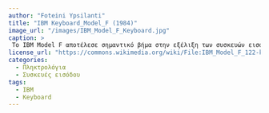 ```yaml
---
author: "Foteini Ypsilanti"
title: "IBM Keyboard_Model_F (1984)"
image_url: "/images/IBM_Model_F_Keyboard.jpg"
caption: >
 Το IBM Model F αποτέλεσε σημαντικό βήμα στην εξέλιξη των συσκευών εισόδου. Με τον μηχανισμό buckling spring προσέφερε ακριβή και ικανοποιητική πληκτρολόγηση, βελτιώνοντας την εμπειρία χρήσης στους πρώτους προσωπικούς υπολογιστές.
license_url: "https://commons.wikimedia.org/wiki/File:IBM_Model_F_122-key_Keyboard.jpg"
categories:
  - Πληκτρολόγια
  - Συσκευές εισόδου
tags:
  - IBM
  - Keyboard
---
```

